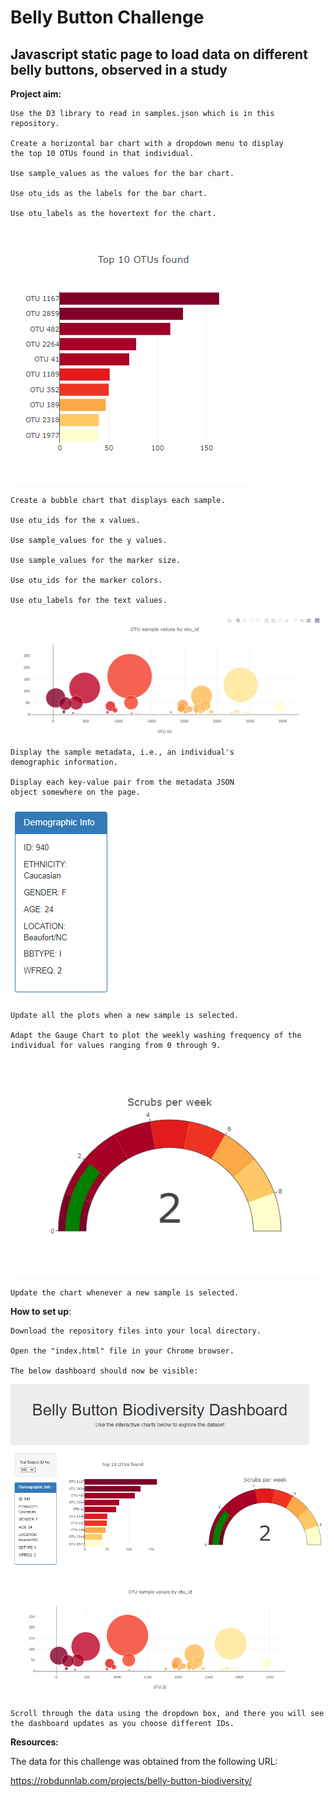 # Belly Button Challenge
## Javascript static page to load data on different belly buttons, observed in a study

**Project aim:**

    Use the D3 library to read in samples.json which is in this repository.

    Create a horizontal bar chart with a dropdown menu to display 
    the top 10 OTUs found in that individual.

    Use sample_values as the values for the bar chart.

    Use otu_ids as the labels for the bar chart.

    Use otu_labels as the hovertext for the chart.

![Bar chart](image.png)

    Create a bubble chart that displays each sample.

    Use otu_ids for the x values.

    Use sample_values for the y values.

    Use sample_values for the marker size.

    Use otu_ids for the marker colors.

    Use otu_labels for the text values.

![Bubble chart](image-1.png)

    Display the sample metadata, i.e., an individual's 
    demographic information.

    Display each key-value pair from the metadata JSON 
    object somewhere on the page.

![Metadata](image-2.png)

    Update all the plots when a new sample is selected.

    Adapt the Gauge Chart to plot the weekly washing frequency of the 
    individual for values ranging from 0 through 9.
    
![Gauge chart](image-3.png)

    Update the chart whenever a new sample is selected.

**How to set up**:

    Download the repository files into your local directory.

    Open the "index.html" file in your Chrome browser.

    The below dashboard should now be visible:

![Dashboard](image-4.png)

    Scroll through the data using the dropdown box, and there you will see
    the dashboard updates as you choose different IDs.

**Resources:**

The data for this challenge was obtained from the following URL:

https://robdunnlab.com/projects/belly-button-biodiversity/


